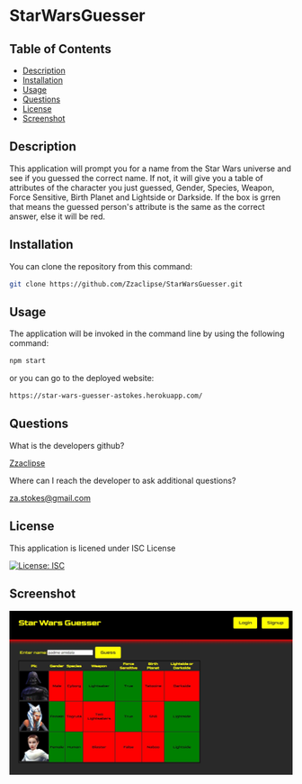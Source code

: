 # StarWarsGuesser

## Table of Contents

- [Description](#description)
- [Installation](#installation)
- [Usage](#usage)
- [Questions](#questions)
- [License](#license)
- [Screenshot](#screenshot)

## Description

This application will prompt you for a name from the Star Wars universe and see if you guessed the correct name. If not, it will give you a table of attributes of the character you just guessed, Gender, Species, Weapon, Force Sensitive, Birth Planet and Lightside or Darkside. If the box is grren that means the guessed person's attribute is the same as the correct answer, else it will be red.

## Installation

You can clone the repository from this command:

```bash
git clone https://github.com/Zzaclipse/StarWarsGuesser.git
```

## Usage

The application will be invoked in the command line by using the following command:

```bash
npm start
```

or you can go to the deployed website:

```bash
https://star-wars-guesser-astokes.herokuapp.com/
```

## Questions

What is the developers github?

[Zzaclipse](https://github.com/Zzaclipse)

Where can I reach the developer to ask additional questions?

za.stokes@gmail.com

## License

This application is licened under ISC License

[![License: ISC](https://img.shields.io/badge/License-ISC-blue.svg)](https://opensource.org/licenses/ISC)

## Screenshot

![screenshot](/client/img/Capture.jpg)

